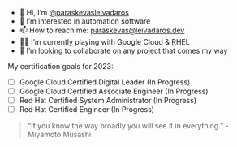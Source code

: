 - 👋 Hi, I’m [@paraskevasleivadaros](https://github.com/paraskevasleivadaros)
- 🤖 I’m interested in automation software
- 📫 How to reach me: [paraskevas@leivadaros.dev](mailto:paraskevas@leivadaros.dev)
- 👨‍🔬 I’m currently playing with Google Cloud & RHEL
- 💞️ I’m looking to collaborate on any project that comes my way

My certification goals for 2023:
- [ ] Google Cloud Certified Digital Leader (In Progress)
- [ ] Google Cloud Certified Associate Engineer (In Progress)
- [ ] Red Hat Certified System Administrator (In Progress)
- [ ] Red Hat Certified Engineer (In Progress)

> “If you know the way broadly you will see it in everything.” - Miyamoto Musashi
<!---
paraskevasleivadaros/paraskevasleivadaros is a ✨ special ✨ repository because its `README.md` (this file) appears on your GitHub profile.
You can click the Preview link to take a look at your changes.
--->
